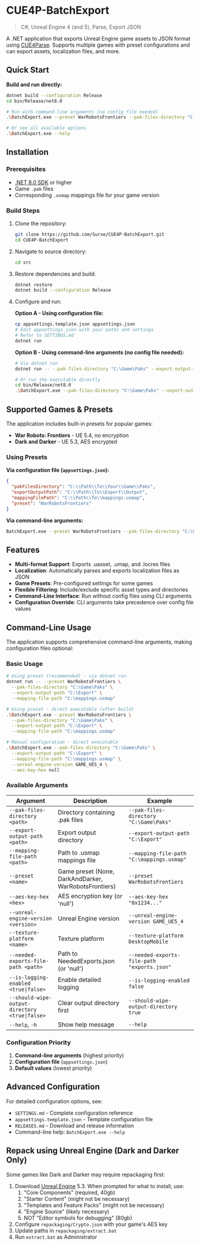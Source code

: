 # CUE4P-BatchExport
> C#, Unreal Engine 4 (and 5), Parse, Export JSON

A .NET application that exports Unreal Engine game assets to JSON format using [CUE4Parse](https://github.com/FabianFG/CUE4Parse). Supports multiple games with preset configurations and can export assets, localization files, and more.

## Quick Start

**Build and run directly:**
```bash
dotnet build --configuration Release
cd bin/Release/net8.0

# Run with command-line arguments (no config file needed)
.\BatchExport.exe --preset WarRobotsFrontiers --pak-files-directory "C:\Game\Paks" --export-output-path "C:\Export" --mapping-file-path "C:\mappings.usmap"

# Or see all available options
.\BatchExport.exe --help
```

## Installation

### Prerequisites
- [.NET 8.0 SDK](https://dotnet.microsoft.com/download/dotnet/8.0) or higher
- Game `.pak` files
- Corresponding `.usmap` mappings file for your game version

### Build Steps
1. Clone the repository:
   ```bash
   git clone https://github.com/Surxe/CUE4P-BatchExport.git
   cd CUE4P-BatchExport
   ```

2. Navigate to source directory:
   ```bash
   cd src
   ```

3. Restore dependencies and build:
   ```bash
   dotnet restore
   dotnet build --configuration Release
   ```

4. Configure and run:
   
   **Option A - Using configuration file:**
   ```bash
   cp appsettings.template.json appsettings.json
   # Edit appsettings.json with your paths and settings
   # Refer to SETTINGS.md
   dotnet run
   ```
   
   **Option B - Using command-line arguments (no config file needed):**
   ```bash
   # Via dotnet run
   dotnet run -- --pak-files-directory "C:\Game\Paks" --export-output-path "C:\Export" --mapping-file-path "C:\mappings.usmap" --preset WarRobotsFrontiers
   
   # Or run the executable directly
   cd bin/Release/net8.0
   .\BatchExport.exe --pak-files-directory "C:\Game\Paks" --export-output-path "C:\Export" --mapping-file-path "C:\mappings.usmap" --preset WarRobotsFrontiers
   ```

## Supported Games & Presets

The application includes built-in presets for popular games:

- **War Robots: Frontiers** - UE 5.4, no encryption
- **Dark and Darker** - UE 5.3, AES encrypted

### Using Presets

**Via configuration file (`appsettings.json`):**
```json
{
  "pakFilesDirectory": "C:\\Path\\To\\Your\\Game\\Paks",
  "exportOutputPath": "C:\\Path\\To\\Export\\Output",
  "mappingFilePath": "C:\\Path\\To\\mappings.usmap",
  "preset": "WarRobotsFrontiers"
}
```

**Via command-line arguments:**
```bash
BatchExport.exe --preset WarRobotsFrontiers --pak-files-directory "C:\Game\Paks" --export-output-path "C:\Export" --mapping-file-path "C:\mappings.usmap"
```

## Features

- **Multi-format Support**: Exports .uasset, .umap, and .locres files
- **Localization**: Automatically parses and exports localization files as JSON
- **Game Presets**: Pre-configured settings for some games
- **Flexible Filtering**: Include/exclude specific asset types and directories
- **Command-Line Interface**: Run without config files using CLI arguments
- **Configuration Override**: CLI arguments take precedence over config file values

## Command-Line Usage

The application supports comprehensive command-line arguments, making configuration files optional:

### Basic Usage
```bash
# Using preset (recommended) - via dotnet run
dotnet run -- --preset WarRobotsFrontiers \
  --pak-files-directory "C:\Game\Paks" \
  --export-output-path "C:\Export" \
  --mapping-file-path "C:\mappings.usmap"

# Using preset - direct executable (after build)
.\BatchExport.exe --preset WarRobotsFrontiers \
  --pak-files-directory "C:\Game\Paks" \
  --export-output-path "C:\Export" \
  --mapping-file-path "C:\mappings.usmap"

# Manual configuration - direct executable
.\BatchExport.exe --pak-files-directory "C:\Game\Paks" \
  --export-output-path "C:\Export" \
  --mapping-file-path "C:\mappings.usmap" \
  --unreal-engine-version GAME_UE5_4 \
  --aes-key-hex null
```

### Available Arguments
| Argument | Description | Example |
|----------|-------------|---------|
| `--pak-files-directory <path>` | Directory containing .pak files | `--pak-files-directory "C:\Game\Paks"` |
| `--export-output-path <path>` | Export output directory | `--export-output-path "C:\Export"` |
| `--mapping-file-path <path>` | Path to .usmap mappings file | `--mapping-file-path "C:\mappings.usmap"` |
| `--preset <name>` | Game preset (None, DarkAndDarker, WarRobotsFrontiers) | `--preset WarRobotsFrontiers` |
| `--aes-key-hex <hex>` | AES encryption key (or 'null') | `--aes-key-hex "0x1234..."` |
| `--unreal-engine-version <version>` | Unreal Engine version | `--unreal-engine-version GAME_UE5_4` |
| `--texture-platform <name>` | Texture platform | `--texture-platform DesktopMobile` |
| `--needed-exports-file-path <path>` | Path to NeededExports.json (or 'null') | `--needed-exports-file-path "exports.json"` |
| `--is-logging-enabled <true\|false>` | Enable detailed logging | `--is-logging-enabled false` |
| `--should-wipe-output-directory <true\|false>` | Clear output directory first | `--should-wipe-output-directory true` |
| `--help`, `-h` | Show help message | `--help` |

### Configuration Priority
1. **Command-line arguments** (highest priority)
2. **Configuration file** (`appsettings.json`)
3. **Default values** (lowest priority)

## Advanced Configuration

For detailed configuration options, see:
- `SETTINGS.md` - Complete configuration reference
- `appsettings.template.json` - Template configuration file
- `RELEASES.md` - Download and release information
- Command-line help: `BatchExport.exe --help`

## Repack using Unreal Engine (Dark and Darker Only)

Some games like Dark and Darker may require repackaging first:

1. Download [Unreal Engine](https://www.unrealengine.com/en-US/download) 5.3. When prompted for what to install, use:
   1.  "Core Components" (required, 40gb)
   2.  "Starter Content" (might not be necessary)
   3.  "Templates and Feature Packs" (might not be necessary)
   4.  "Engine Source" (likely necessary)
   5.  NOT "Editor symbols for debugging" (80gb)
2. Configure `repackaging/Crypto.json` with your game's AES key
3. Update paths in `repackaging/extract.bat`
4. Run `extract.bat` as Administrator